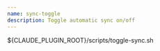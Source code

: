 ```yaml
---
name: sync-toggle
description: Toggle automatic sync on/off
---
```


${CLAUDE_PLUGIN_ROOT}/scripts/toggle-sync.sh
